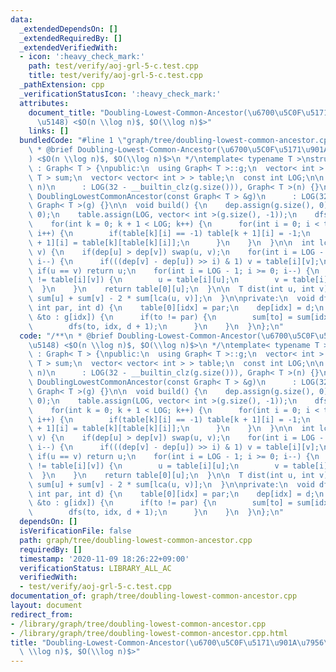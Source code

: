 ```yaml
---
data:
  _extendedDependsOn: []
  _extendedRequiredBy: []
  _extendedVerifiedWith:
  - icon: ':heavy_check_mark:'
    path: test/verify/aoj-grl-5-c.test.cpp
    title: test/verify/aoj-grl-5-c.test.cpp
  _pathExtension: cpp
  _verificationStatusIcon: ':heavy_check_mark:'
  attributes:
    document_title: "Doubling-Lowest-Common-Ancestor(\u6700\u5C0F\u5171\u901A\u7956\
      \u5148) <$O(n \\log n)$, $O(\\log n)$>"
    links: []
  bundledCode: "#line 1 \"graph/tree/doubling-lowest-common-ancestor.cpp\"\n/**\n\
    \ * @brief Doubling-Lowest-Common-Ancestor(\u6700\u5C0F\u5171\u901A\u7956\u5148\
    ) <$O(n \\log n)$, $O(\\log n)$>\n */\ntemplate< typename T >\nstruct DoublingLowestCommonAncestor\
    \ : Graph< T > {\npublic:\n  using Graph< T >::g;\n  vector< int > dep;\n  vector<\
    \ T > sum;\n  vector< vector< int > > table;\n  const int LOG;\n\n  explicit DoublingLowestCommonAncestor(int\
    \ n)\n      : LOG(32 - __builtin_clz(g.size())), Graph< T >(n) {}\n\n  explicit\
    \ DoublingLowestCommonAncestor(const Graph< T > &g)\n      : LOG(32 - __builtin_clz(g.size())),\
    \ Graph< T >(g) {}\n\n  void build() {\n    dep.assign(g.size(), 0);\n    sum.assign(g.size(),\
    \ 0);\n    table.assign(LOG, vector< int >(g.size(), -1));\n    dfs(0, -1, 0);\n\
    \    for(int k = 0; k + 1 < LOG; k++) {\n      for(int i = 0; i < table[k].size();\
    \ i++) {\n        if(table[k][i] == -1) table[k + 1][i] = -1;\n        else table[k\
    \ + 1][i] = table[k][table[k][i]];\n      }\n    }\n  }\n\n  int lca(int u, int\
    \ v) {\n    if(dep[u] > dep[v]) swap(u, v);\n    for(int i = LOG - 1; i >= 0;\
    \ i--) {\n      if(((dep[v] - dep[u]) >> i) & 1) v = table[i][v];\n    }\n   \
    \ if(u == v) return u;\n    for(int i = LOG - 1; i >= 0; i--) {\n      if(table[i][u]\
    \ != table[i][v]) {\n        u = table[i][u];\n        v = table[i][v];\n    \
    \  }\n    }\n    return table[0][u];\n  }\n\n  T dist(int u, int v) {\n    return\
    \ sum[u] + sum[v] - 2 * sum[lca(u, v)];\n  }\n\nprivate:\n  void dfs(int idx,\
    \ int par, int d) {\n    table[0][idx] = par;\n    dep[idx] = d;\n    for(auto\
    \ &to : g[idx]) {\n      if(to != par) {\n        sum[to] = sum[idx] + to.cost;\n\
    \        dfs(to, idx, d + 1);\n      }\n    }\n  }\n};\n"
  code: "/**\n * @brief Doubling-Lowest-Common-Ancestor(\u6700\u5C0F\u5171\u901A\u7956\
    \u5148) <$O(n \\log n)$, $O(\\log n)$>\n */\ntemplate< typename T >\nstruct DoublingLowestCommonAncestor\
    \ : Graph< T > {\npublic:\n  using Graph< T >::g;\n  vector< int > dep;\n  vector<\
    \ T > sum;\n  vector< vector< int > > table;\n  const int LOG;\n\n  explicit DoublingLowestCommonAncestor(int\
    \ n)\n      : LOG(32 - __builtin_clz(g.size())), Graph< T >(n) {}\n\n  explicit\
    \ DoublingLowestCommonAncestor(const Graph< T > &g)\n      : LOG(32 - __builtin_clz(g.size())),\
    \ Graph< T >(g) {}\n\n  void build() {\n    dep.assign(g.size(), 0);\n    sum.assign(g.size(),\
    \ 0);\n    table.assign(LOG, vector< int >(g.size(), -1));\n    dfs(0, -1, 0);\n\
    \    for(int k = 0; k + 1 < LOG; k++) {\n      for(int i = 0; i < table[k].size();\
    \ i++) {\n        if(table[k][i] == -1) table[k + 1][i] = -1;\n        else table[k\
    \ + 1][i] = table[k][table[k][i]];\n      }\n    }\n  }\n\n  int lca(int u, int\
    \ v) {\n    if(dep[u] > dep[v]) swap(u, v);\n    for(int i = LOG - 1; i >= 0;\
    \ i--) {\n      if(((dep[v] - dep[u]) >> i) & 1) v = table[i][v];\n    }\n   \
    \ if(u == v) return u;\n    for(int i = LOG - 1; i >= 0; i--) {\n      if(table[i][u]\
    \ != table[i][v]) {\n        u = table[i][u];\n        v = table[i][v];\n    \
    \  }\n    }\n    return table[0][u];\n  }\n\n  T dist(int u, int v) {\n    return\
    \ sum[u] + sum[v] - 2 * sum[lca(u, v)];\n  }\n\nprivate:\n  void dfs(int idx,\
    \ int par, int d) {\n    table[0][idx] = par;\n    dep[idx] = d;\n    for(auto\
    \ &to : g[idx]) {\n      if(to != par) {\n        sum[to] = sum[idx] + to.cost;\n\
    \        dfs(to, idx, d + 1);\n      }\n    }\n  }\n};\n"
  dependsOn: []
  isVerificationFile: false
  path: graph/tree/doubling-lowest-common-ancestor.cpp
  requiredBy: []
  timestamp: '2020-11-09 18:26:22+09:00'
  verificationStatus: LIBRARY_ALL_AC
  verifiedWith:
  - test/verify/aoj-grl-5-c.test.cpp
documentation_of: graph/tree/doubling-lowest-common-ancestor.cpp
layout: document
redirect_from:
- /library/graph/tree/doubling-lowest-common-ancestor.cpp
- /library/graph/tree/doubling-lowest-common-ancestor.cpp.html
title: "Doubling-Lowest-Common-Ancestor(\u6700\u5C0F\u5171\u901A\u7956\u5148) <$O(n\
  \ \\log n)$, $O(\\log n)$>"
---
```

